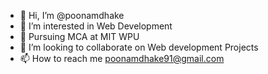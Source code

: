 - 👋 Hi, I’m @poonamdhake
- 👀 I’m interested in Web Development
- 🌱 Pursuing MCA at MIT WPU
- 💞️ I’m looking to collaborate on Web development Projects
- 📫 How to reach me poonamdhake91@gmail.com
  

<!---
poonamdhake/poonamdhake is a ✨ special ✨ repository because its `README.md` (this file) appears on your GitHub profile.
You can click the Preview link to take a look at your changes.
--->
